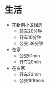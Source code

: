 # 生活



- 在新南小区租房
  - 骑车20分钟
  - 开车10分钟
  - 公交 36分钟
- 在家
  - 公交51min
  - 开车20min
- 在白家
  - 开车23min
  - 公交1h10min